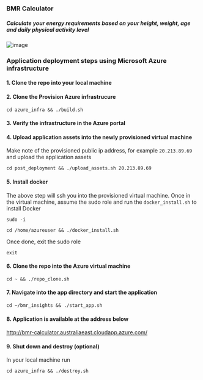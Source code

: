 ### BMR Calculator
##### Calculate your energy requirements based on your height, weight, age and daily physical activity level
![image](https://github.com/lethalwombat/bmr_insights/assets/84167672/023ff533-ad99-4cce-8d05-f40c6cf6a2ae)
### Application deployment steps using Microsoft Azure infrastructure

#### 1. Clone the repo into your local machine
#### 2. Clone the Provision Azure infrastrucure 
```
cd azure_infra && ./build.sh
```
#### 3. Verify the infrastructure in the Azure portal
#### 4. Upload application assets into the newly provisioned virtual machine
Make note of the provisioned public ip address, for example `20.213.89.69` and upload the application assets
```
cd post_deployment && ./upload_assets.sh 20.213.89.69
```
#### 5. Install docker
The above step will ssh you into the provisioned virtual machine. Once in the virtual machine, assume the sudo role and run the `docker_install.sh` to install Docker
```
sudo -i
```
```
cd /home/azureuser && ./docker_install.sh
```
Once done, exit the sudo role
```
exit
```
#### 6. Clone the repo into the Azure virtual machine 
```
cd ~ && ./repo_clone.sh
```
#### 7. Navigate into the app directory and start the application
```
cd ~/bmr_insights && ./start_app.sh
```
#### 8. Application is available at the address below
http://bmr-calculator.australiaeast.cloudapp.azure.com/
#### 9. Shut down and destroy (optional)
In your local machine run
```
cd azure_infra && ./destroy.sh
```
